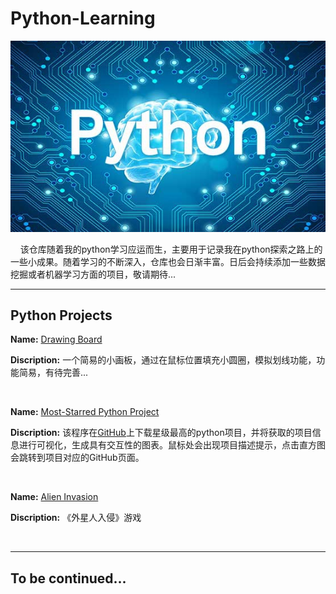 # Python-Learning
![picture](https://raw.githubusercontent.com/jc-LeeHub/Python-Learning/master/images/img.jpg)

&nbsp;&nbsp;&nbsp;&nbsp;该仓库随着我的python学习应运而生，主要用于记录我在python探索之路上的一些小成果。随着学习的不断深入，仓库也会日渐丰富。日后会持续添加一些数据挖掘或者机器学习方面的项目，敬请期待...
***

## Python Projects
**Name:** [Drawing Board](https://github.com/jc-LeeHub/Python-Learning/tree/master/Drawing%20Board) 

**Discription:** 一个简易的小画板，通过在鼠标位置填充小圆圈，模拟划线功能，功能简易，有待完善...

&nbsp;

**Name:** [Most-Starred Python Project](https://github.com/jc-LeeHub/Python-Learning/tree/master/Most-Starred%20Python%20Project) 

**Discription:** 该程序在[GitHub](https://github.com/)上下载星级最高的python项目，并将获取的项目信息进行可视化，生成具有交互性的图表。鼠标处会出现项目描述提示，点击直方图会跳转到项目对应的GitHub页面。

&nbsp;

**Name:** [Alien Invasion](https://github.com/jc-LeeHub/Python-Learning/tree/master/Alien%20Invasion)

**Discription:** 《外星人入侵》游戏

&nbsp;

***
## To be continued...
